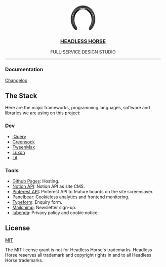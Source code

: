 <div align="center">
  <br>
  <a href="https://headless.horse"><img src="./assets/media/images/hh-logo.png" alt="Headless Horse" width="80" height="80"/></a>
  <br>
  <h3><a href="https://headless.horse">HEADLESS HORSE</a></h3>
  <p>FULL-SERVICE DESIGN STUDIO</p>
</div>

* * *

### Documentation

[Changelog](CHANGELOG.md)

## The Stack

Here are the major frameworks, programming languages, software and libraries we are using on this project:

### Dev

-   [jQuery](https://jquery.com)
-   [Greensock](https://greensock.com)
-   [TweenMax](https://greensock.com/tweenmax)
-   [Luxon](https://github.com/moment/luxon)
-   [Lit](https://lit.dev)

### Tools

-   [Github Pages](https://docs.github.com/en/pages): Hosting.
-   [Notion API](https://developers.notion.com): Notion API as site CMS.
-   [Pinterest API](https://developers.pinterest.com/docs/api): Pinterest API to feature boards on the site screensaver.
-   [Panelbear](https://panelbear.com): Cookieless analytics and frontend monitoring.
-   [Typeform](https://typeform.com): Enquiry form.
-   [Mailchimp](https://mailchimp.com): Newsletter sign-up.
-   [Iubenda](https://iubenda.com): Privacy policy and cookie notice.

## License

[MIT](https://choosealicense.com/licenses/mit)

The MIT license grant is not for Headless Horse's trademarks. Headless Horse reserves all trademark and copyright rights in and to all Headless Horse trademarks.
